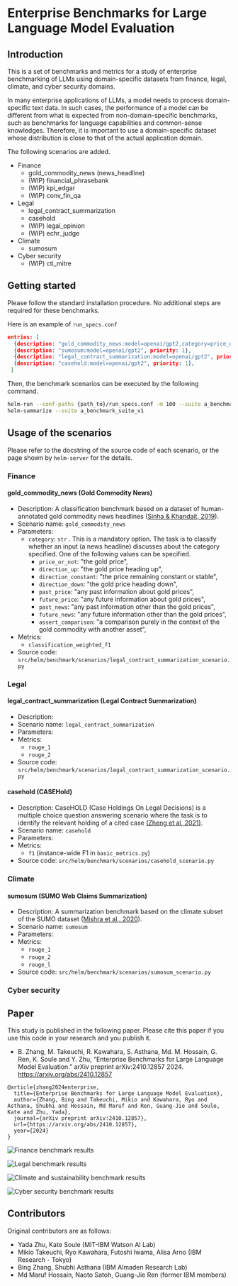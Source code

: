 <!--intro-start-->
# Enterprise Benchmarks for Large Language Model Evaluation
<!-- This is a fork from the original HELM for a study of enterprise benchmarking of LLMs using domain-specific datasets.
The original README continues after this section. -->

## Introduction
This is a set of benchmarks and metrics for a study of enterprise benchmarking of LLMs using domain-specific datasets
from finance, legal, climate, and cyber security domains.

In many enterprise applications of LLMs, a model needs to process domain-specific text data.
In such cases, the performance of a model can be different from what is expected
from non-domain-specific benchmarks, such as benchmarks for language capabilities and common-sense knowledges.
Therefore, it is important to use a domain-specific dataset whose distribution is close to that of the actual application domain.

<!-- Here, public datasets from the above four domains were curated and corresponding scenarios were implemented. -->
The following scenarios are added.

- Finance
    - gold_commodity_news (news_headline)
    - (WIP) financial_phrasebank
    - (WIP) kpi_edgar
    - (WIP) conv_fin_qa
- Legal
    - legal_contract_summarization
    - casehold
    - (WIP) legal_opinion
    - (WIP) echr_judge
- Climate
    - sumosum
- Cyber security
    - (WIP) cti_mitre

<!-- The following metrics are added or modified.
- kpi_edgar_metrics
- classification_metrics  (weighted_f1)
- basic_metrics  (float_equiv, a bug fix for f1_score) -->

## Getting started
Please follow the standard installation procedure. No additional steps are required for these benchmarks.

Here is an example of `run_specs.conf`
```json
entries: [
  {description: "gold_commodity_news:model=openai/gpt2,category=price_or_not", priority: 1},
  {description: "sumosum:model=openai/gpt2", priority: 1},
  {description: "legal_contract_summarization:model=openai/gpt2", priority: 1},
  {description: "casehold:model=openai/gpt2", priority: 1},
 ]
```
Then, the benchmark scenarios can be executed by the following command.
```sh
helm-run --conf-paths {path_to}/run_specs.conf -m 100 --suite a_benchmark_suite_v1
helm-summarize --suite a_benchmark_suite_v1
```

## Usage of the scenarios
Please refer to the docstring of the source code of each scenario, or the page shown by `helm-server` for the details. 

### Finance

#### gold_commodity_news (Gold Commodity News)
- Description: A classification benchmark based on a dataset of human-annotated gold commodity news headlines ([Sinha & Khandait, 2019](https://arxiv.org/abs/2009.04202)).
- Scenario name: `gold_commodity_news`
- Parameters:
    - `category`: `str`  . This is a mandatory option. The task is to classify whether an input (a news headline) discusses about the category specified. One of the following values can be specified.
        - `price_or_not`: "the gold price",
        - `direction_up`: "the gold price heading up",
        - `direction_constant`: "the price remaining constant or stable",
        - `direction_down`: "the gold price heading down",
        - `past_price`: "any past information about gold prices",
        - `future_price`: "any future information about gold prices",
        - `past_news`: "any past information other than the gold prices",
        - `future_news`: "any future information other than the gold prices",
        - `assert_comparison`: "a comparison purely in the context of the gold commodity with another asset",
- Metrics:
    - `classification_weighted_f1`
- Source code: `src/helm/benchmark/scenarios/legal_contract_summarization_scenario.py`

### Legal
#### legal_contract_summarization (Legal Contract Summarization)
- Description:
- Scenario name: `legal_contract_summarization`
- Parameters:
- Metrics:
    - `rouge_1`
    - `rouge_2`
- Source code: `src/helm/benchmark/scenarios/legal_contract_summarization_scenario.py`

#### casehold (CASEHold)
- Description: CaseHOLD (Case Holdings On Legal Decisions) is a multiple choice question answering scenario where the task is to identify the relevant holding of a cited case [(Zheng et al, 2021)](https://arxiv.org/pdf/2104.08671.pdf).
- Scenario name: `casehold`
- Parameters:
- Metrics:
    - `f1` (instance-wide F1 in `basic_metrics.py`)
- Source code: `src/helm/benchmark/scenarios/casehold_scenario.py`


### Climate
#### sumosum (SUMO Web Claims Summarization)
- Description: A summarization benchmark based on the climate subset of the SUMO dataset ([Mishra et al., 2020](https://aclanthology.org/2020.wnut-1.12/)).
- Scenario name: `sumosum`
- Parameters:
- Metrics:
    - `rouge_1` 
    - `rouge_2` 
    - `rouge_l`
- Source code: `src/helm/benchmark/scenarios/sumosum_scenario.py`

### Cyber security


## Paper
This study is published in the following paper. Please cite this paper if you use this code in your research and you publish it.
- B. Zhang, M. Takeuchi, R. Kawahara, S. Asthana, Md. M. Hossain, G. Ren, K. Soule and Y. Zhu, “Enterprise Benchmarks for Large Language Model Evaluation.” arXiv preprint arXiv:2410.12857 2024. https://arxiv.org/abs/2410.12857

<!-- ```
@misc{zhang2024enterprisebenchmarkslargelanguage,
      title={Enterprise Benchmarks for Large Language Model Evaluation}, 
      author={Bing Zhang and Mikio Takeuchi and Ryo Kawahara and Shubhi Asthana and Md. Maruf Hossain and Guang-Jie Ren and Kate Soule and Yada Zhu},
      year={2024},
      eprint={2410.12857},
      archivePrefix={arXiv},
      primaryClass={cs.CL},
      url={https://arxiv.org/abs/2410.12857}, 
}
``` -->
```
@article{zhang2024enterprise,
  title={Enterprise Benchmarks for Large Language Model Evaluation},
  author={Zhang, Bing and Takeuchi, Mikio and Kawahara, Ryo and Asthana, Shubhi and Hossain, Md Maruf and Ren, Guang-Jie and Soule, Kate and Zhu, Yada},
  journal={arXiv preprint arXiv:2410.12857},
  url={https://arxiv.org/abs/2410.12857}, 
  year={2024}
}
```

![Finance benchmark results](helm-eb-finance-2024.png "Finance benchmark results")

![Legal benchmark results](helm-eb-legal-2024.png "Legal benchmark results")

![Climate and sustainability benchmark results](helm-eb-climate-2024.png "Climate and sustainability benchmark results")

![Cyber security benchmark results](helm-eb-cybersecurity-2024.png "Cyber security benchmark results")

## Contributors

Original contributors are as follows:

- Yada Zhu, Kate Soule (MIT-IBM Watson AI Lab)
- Mikio Takeuchi, Ryo Kawahara, Futoshi Iwama, Alisa Arno (IBM Research - Tokyo)
- Bing Zhang, Shubhi Asthana (IBM Almaden Research Lab)
- Md Maruf Hossain, Naoto Satoh, Guang-Jie Ren (former IBM members)
